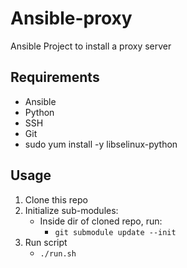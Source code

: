 # Ansible-proxy
Ansible Project to install a proxy server

## Requirements
 * Ansible
 * Python
 * SSH
 * Git
 * sudo yum install -y libselinux-python

## Usage

1. Clone this repo
2. Initialize sub-modules:
    * Inside dir of cloned repo, run:  
        *   `git submodule update --init`
3. Run script  
    * `./run.sh`
